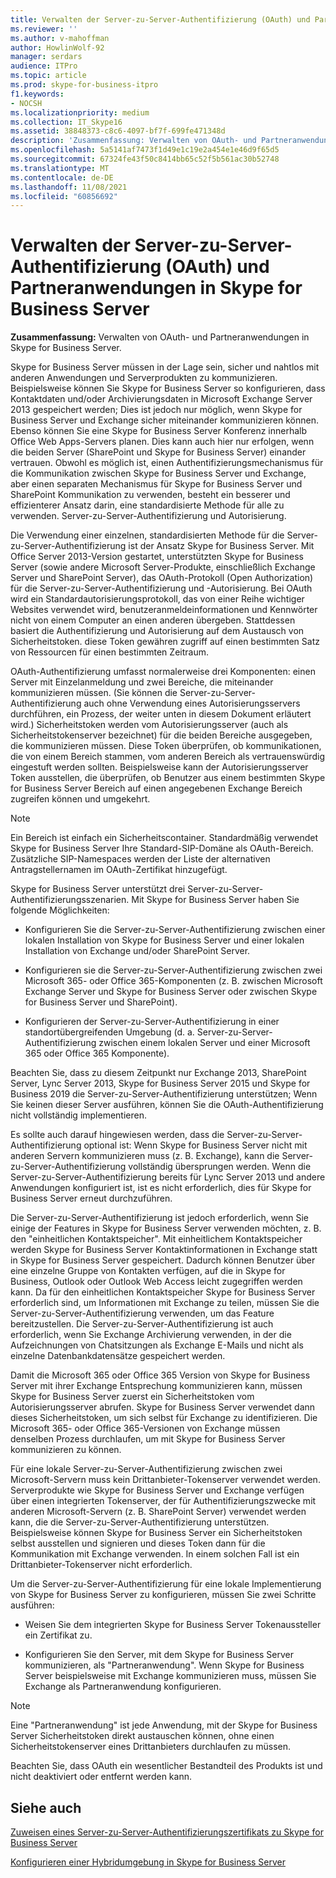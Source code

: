 ```yaml
---
title: Verwalten der Server-zu-Server-Authentifizierung (OAuth) und Partneranwendungen in Skype for Business Server
ms.reviewer: ''
ms.author: v-mahoffman
author: HowlinWolf-92
manager: serdars
audience: ITPro
ms.topic: article
ms.prod: skype-for-business-itpro
f1.keywords:
- NOCSH
ms.localizationpriority: medium
ms.collection: IT_Skype16
ms.assetid: 38848373-c8c6-4097-bf7f-699fe471348d
description: 'Zusammenfassung: Verwalten von OAuth- und Partneranwendungen in Skype for Business Server.'
ms.openlocfilehash: 5a5141af7473f1d49e1c19e2a454e1e46d9f65d5
ms.sourcegitcommit: 67324fe43f50c8414bb65c52f5b561ac30b52748
ms.translationtype: MT
ms.contentlocale: de-DE
ms.lasthandoff: 11/08/2021
ms.locfileid: "60856692"
---
```

# <a name="manage-server-to-server-authentication-oauth-and-partner-applications-in-skype-for-business-server"></a>Verwalten der Server-zu-Server-Authentifizierung (OAuth) und Partneranwendungen in Skype for Business Server
 
**Zusammenfassung:** Verwalten von OAuth- und Partneranwendungen in Skype for Business Server.
  
Skype for Business Server müssen in der Lage sein, sicher und nahtlos mit anderen Anwendungen und Serverprodukten zu kommunizieren. Beispielsweise können Sie Skype for Business Server so konfigurieren, dass Kontaktdaten und/oder Archivierungsdaten in Microsoft Exchange Server 2013 gespeichert werden; Dies ist jedoch nur möglich, wenn Skype for Business Server und Exchange sicher miteinander kommunizieren können. Ebenso können Sie eine Skype for Business Server Konferenz innerhalb Office Web Apps-Servers planen. Dies kann auch hier nur erfolgen, wenn die beiden Server (SharePoint und Skype for Business Server) einander vertrauen. Obwohl es möglich ist, einen Authentifizierungsmechanismus für die Kommunikation zwischen Skype for Business Server und Exchange, aber einen separaten Mechanismus für Skype for Business Server und SharePoint Kommunikation zu verwenden, besteht ein besserer und effizienterer Ansatz darin, eine standardisierte Methode für alle zu verwenden. Server-zu-Server-Authentifizierung und Autorisierung.
  
Die Verwendung einer einzelnen, standardisierten Methode für die Server-zu-Server-Authentifizierung ist der Ansatz Skype for Business Server. Mit Office Server 2013-Version gestartet, unterstützten Skype for Business Server (sowie andere Microsoft Server-Produkte, einschließlich Exchange Server und SharePoint Server), das OAuth-Protokoll (Open Authorization) für die Server-zu-Server-Authentifizierung und -Autorisierung. Bei OAuth wird ein Standardautorisierungsprotokoll, das von einer Reihe wichtiger Websites verwendet wird, benutzeranmeldeinformationen und Kennwörter nicht von einem Computer an einen anderen übergeben. Stattdessen basiert die Authentifizierung und Autorisierung auf dem Austausch von Sicherheitstoken. diese Token gewähren zugriff auf einen bestimmten Satz von Ressourcen für einen bestimmten Zeitraum.
  
OAuth-Authentifizierung umfasst normalerweise drei Komponenten: einen Server mit Einzelanmeldung und zwei Bereiche, die miteinander kommunizieren müssen. (Sie können die Server-zu-Server-Authentifizierung auch ohne Verwendung eines Autorisierungsservers durchführen, ein Prozess, der weiter unten in diesem Dokument erläutert wird.) Sicherheitstoken werden vom Autorisierungsserver (auch als Sicherheitstokenserver bezeichnet) für die beiden Bereiche ausgegeben, die kommunizieren müssen. Diese Token überprüfen, ob kommunikationen, die von einem Bereich stammen, vom anderen Bereich als vertrauenswürdig eingestuft werden sollten. Beispielsweise kann der Autorisierungsserver Token ausstellen, die überprüfen, ob Benutzer aus einem bestimmten Skype for Business Server Bereich auf einen angegebenen Exchange Bereich zugreifen können und umgekehrt.
  
> [!NOTE]
> Ein Bereich ist einfach ein Sicherheitscontainer. Standardmäßig verwendet Skype for Business Server Ihre Standard-SIP-Domäne als OAuth-Bereich. Zusätzliche SIP-Namespaces werden der Liste der alternativen Antragstellernamen im OAuth-Zertifikat hinzugefügt. 
  
Skype for Business Server unterstützt drei Server-zu-Server-Authentifizierungsszenarien. Mit Skype for Business Server haben Sie folgende Möglichkeiten:
  
- Konfigurieren Sie die Server-zu-Server-Authentifizierung zwischen einer lokalen Installation von Skype for Business Server und einer lokalen Installation von Exchange und/oder SharePoint Server.
    
- Konfigurieren sie die Server-zu-Server-Authentifizierung zwischen zwei Microsoft 365- oder Office 365-Komponenten (z. B. zwischen Microsoft Exchange Server und Skype for Business Server oder zwischen Skype for Business Server und SharePoint).
    
- Konfigurieren der Server-zu-Server-Authentifizierung in einer standortübergreifenden Umgebung (d. a. Server-zu-Server-Authentifizierung zwischen einem lokalen Server und einer Microsoft 365 oder Office 365 Komponente).
    
Beachten Sie, dass zu diesem Zeitpunkt nur Exchange 2013, SharePoint Server, Lync Server 2013, Skype for Business Server 2015 und Skype for Business 2019 die Server-zu-Server-Authentifizierung unterstützen; Wenn Sie keinen dieser Server ausführen, können Sie die OAuth-Authentifizierung nicht vollständig implementieren.
  
Es sollte auch darauf hingewiesen werden, dass die Server-zu-Server-Authentifizierung optional ist: Wenn Skype for Business Server nicht mit anderen Servern kommunizieren muss (z. B. Exchange), kann die Server-zu-Server-Authentifizierung vollständig übersprungen werden. Wenn die Server-zu-Server-Authentifizierung bereits für Lync Server 2013 und andere Anwendungen konfiguriert ist, ist es nicht erforderlich, dies für Skype for Business Server erneut durchzuführen. 
  
Die Server-zu-Server-Authentifizierung ist jedoch erforderlich, wenn Sie einige der Features in Skype for Business Server verwenden möchten, z. B. den "einheitlichen Kontaktspeicher". Mit einheitlichem Kontaktspeicher werden Skype for Business Server Kontaktinformationen in Exchange statt in Skype for Business Server gespeichert. Dadurch können Benutzer über eine einzelne Gruppe von Kontakten verfügen, auf die in Skype for Business, Outlook oder Outlook Web Access leicht zugegriffen werden kann. Da für den einheitlichen Kontaktspeicher Skype for Business Server erforderlich sind, um Informationen mit Exchange zu teilen, müssen Sie die Server-zu-Server-Authentifizierung verwenden, um das Feature bereitzustellen. Die Server-zu-Server-Authentifizierung ist auch erforderlich, wenn Sie Exchange Archivierung verwenden, in der die Aufzeichnungen von Chatsitzungen als Exchange E-Mails und nicht als einzelne Datenbankdatensätze gespeichert werden.
  
Damit die Microsoft 365 oder Office 365 Version von Skype for Business Server mit ihrer Exchange Entsprechung kommunizieren kann, müssen Skype for Business Server zuerst ein Sicherheitstoken vom Autorisierungsserver abrufen. Skype for Business Server verwendet dann dieses Sicherheitstoken, um sich selbst für Exchange zu identifizieren. Die Microsoft 365- oder Office 365-Versionen von Exchange müssen denselben Prozess durchlaufen, um mit Skype for Business Server kommunizieren zu können.
  
Für eine lokale Server-zu-Server-Authentifizierung zwischen zwei Microsoft-Servern muss kein Drittanbieter-Tokenserver verwendet werden. Serverprodukte wie Skype for Business Server und Exchange verfügen über einen integrierten Tokenserver, der für Authentifizierungszwecke mit anderen Microsoft-Servern (z. B. SharePoint Server) verwendet werden kann, die die Server-zu-Server-Authentifizierung unterstützen. Beispielsweise können Skype for Business Server ein Sicherheitstoken selbst ausstellen und signieren und dieses Token dann für die Kommunikation mit Exchange verwenden. In einem solchen Fall ist ein Drittanbieter-Tokenserver nicht erforderlich.
  
Um die Server-zu-Server-Authentifizierung für eine lokale Implementierung von Skype for Business Server zu konfigurieren, müssen Sie zwei Schritte ausführen:
  
- Weisen Sie dem integrierten Skype for Business Server Tokenaussteller ein Zertifikat zu.
    
- Konfigurieren Sie den Server, mit dem Skype for Business Server kommunizieren, als "Partneranwendung". Wenn Skype for Business Server beispielsweise mit Exchange kommunizieren muss, müssen Sie Exchange als Partneranwendung konfigurieren.
    
> [!NOTE]
> Eine "Partneranwendung" ist jede Anwendung, mit der Skype for Business Server Sicherheitstoken direkt austauschen können, ohne einen Sicherheitstokenserver eines Drittanbieters durchlaufen zu müssen. 
  
Beachten Sie, dass OAuth ein wesentlicher Bestandteil des Produkts ist und nicht deaktiviert oder entfernt werden kann.
  
## <a name="see-also"></a>Siehe auch

[Zuweisen eines Server-zu-Server-Authentifizierungszertifikats zu Skype for Business Server](assign-a-server-to-server-certificate.md)
  
[Konfigurieren einer Hybridumgebung in Skype for Business Server](configure-a-hybrid-environment.md)
